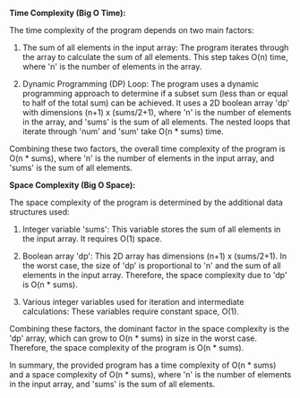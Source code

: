 **Time Complexity (Big O Time):**

The time complexity of the program depends on two main factors:

1. The sum of all elements in the input array: The program iterates through the array to calculate the sum of all elements. This step takes O(n) time, where 'n' is the number of elements in the array.

2. Dynamic Programming (DP) Loop: The program uses a dynamic programming approach to determine if a subset sum (less than or equal to half of the total sum) can be achieved. It uses a 2D boolean array 'dp' with dimensions (n+1) x (sums/2+1), where 'n' is the number of elements in the array, and 'sums' is the sum of all elements. The nested loops that iterate through 'num' and 'sum' take O(n * sums) time.

Combining these two factors, the overall time complexity of the program is O(n * sums), where 'n' is the number of elements in the input array, and 'sums' is the sum of all elements.

**Space Complexity (Big O Space):**

The space complexity of the program is determined by the additional data structures used:

1. Integer variable 'sums': This variable stores the sum of all elements in the input array. It requires O(1) space.

2. Boolean array 'dp': This 2D array has dimensions (n+1) x (sums/2+1). In the worst case, the size of 'dp' is proportional to 'n' and the sum of all elements in the input array. Therefore, the space complexity due to 'dp' is O(n * sums).

3. Various integer variables used for iteration and intermediate calculations: These variables require constant space, O(1).

Combining these factors, the dominant factor in the space complexity is the 'dp' array, which can grow to O(n * sums) in size in the worst case. Therefore, the space complexity of the program is O(n * sums).

In summary, the provided program has a time complexity of O(n * sums) and a space complexity of O(n * sums), where 'n' is the number of elements in the input array, and 'sums' is the sum of all elements.
